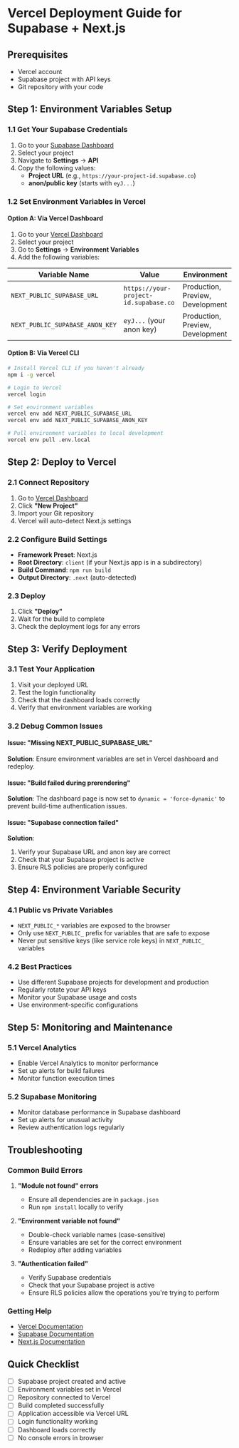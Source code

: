 # Vercel Deployment Guide for Supabase + Next.js

## Prerequisites

- Vercel account
- Supabase project with API keys
- Git repository with your code

## Step 1: Environment Variables Setup

### 1.1 Get Your Supabase Credentials

1. Go to your [Supabase Dashboard](https://supabase.com/dashboard)
2. Select your project
3. Navigate to **Settings** → **API**
4. Copy the following values:
   - **Project URL** (e.g., `https://your-project-id.supabase.co`)
   - **anon/public key** (starts with `eyJ...`)

### 1.2 Set Environment Variables in Vercel

#### Option A: Via Vercel Dashboard

1. Go to your [Vercel Dashboard](https://vercel.com/dashboard)
2. Select your project
3. Go to **Settings** → **Environment Variables**
4. Add the following variables:

| Variable Name                   | Value                                 | Environment                      |
| ------------------------------- | ------------------------------------- | -------------------------------- |
| `NEXT_PUBLIC_SUPABASE_URL`      | `https://your-project-id.supabase.co` | Production, Preview, Development |
| `NEXT_PUBLIC_SUPABASE_ANON_KEY` | `eyJ...` (your anon key)              | Production, Preview, Development |

#### Option B: Via Vercel CLI

```bash
# Install Vercel CLI if you haven't already
npm i -g vercel

# Login to Vercel
vercel login

# Set environment variables
vercel env add NEXT_PUBLIC_SUPABASE_URL
vercel env add NEXT_PUBLIC_SUPABASE_ANON_KEY

# Pull environment variables to local development
vercel env pull .env.local
```

## Step 2: Deploy to Vercel

### 2.1 Connect Repository

1. Go to [Vercel Dashboard](https://vercel.com/dashboard)
2. Click **"New Project"**
3. Import your Git repository
4. Vercel will auto-detect Next.js settings

### 2.2 Configure Build Settings

- **Framework Preset**: Next.js
- **Root Directory**: `client` (if your Next.js app is in a subdirectory)
- **Build Command**: `npm run build`
- **Output Directory**: `.next` (auto-detected)

### 2.3 Deploy

1. Click **"Deploy"**
2. Wait for the build to complete
3. Check the deployment logs for any errors

## Step 3: Verify Deployment

### 3.1 Test Your Application

1. Visit your deployed URL
2. Test the login functionality
3. Check that the dashboard loads correctly
4. Verify that environment variables are working

### 3.2 Debug Common Issues

#### Issue: "Missing NEXT_PUBLIC_SUPABASE_URL"

**Solution**: Ensure environment variables are set in Vercel dashboard and redeploy.

#### Issue: "Build failed during prerendering"

**Solution**: The dashboard page is now set to `dynamic = 'force-dynamic'` to prevent build-time authentication issues.

#### Issue: "Supabase connection failed"

**Solution**:

1. Verify your Supabase URL and anon key are correct
2. Check that your Supabase project is active
3. Ensure RLS policies are properly configured

## Step 4: Environment Variable Security

### 4.1 Public vs Private Variables

- `NEXT_PUBLIC_*` variables are exposed to the browser
- Only use `NEXT_PUBLIC_` prefix for variables that are safe to expose
- Never put sensitive keys (like service role keys) in `NEXT_PUBLIC_` variables

### 4.2 Best Practices

- Use different Supabase projects for development and production
- Regularly rotate your API keys
- Monitor your Supabase usage and costs
- Use environment-specific configurations

## Step 5: Monitoring and Maintenance

### 5.1 Vercel Analytics

- Enable Vercel Analytics to monitor performance
- Set up alerts for build failures
- Monitor function execution times

### 5.2 Supabase Monitoring

- Monitor database performance in Supabase dashboard
- Set up alerts for unusual activity
- Review authentication logs regularly

## Troubleshooting

### Common Build Errors

1. **"Module not found" errors**

   - Ensure all dependencies are in `package.json`
   - Run `npm install` locally to verify

2. **"Environment variable not found"**

   - Double-check variable names (case-sensitive)
   - Ensure variables are set for the correct environment
   - Redeploy after adding variables

3. **"Authentication failed"**
   - Verify Supabase credentials
   - Check that your Supabase project is active
   - Ensure RLS policies allow the operations you're trying to perform

### Getting Help

- [Vercel Documentation](https://vercel.com/docs)
- [Supabase Documentation](https://supabase.com/docs)
- [Next.js Documentation](https://nextjs.org/docs)

## Quick Checklist

- [ ] Supabase project created and active
- [ ] Environment variables set in Vercel
- [ ] Repository connected to Vercel
- [ ] Build completed successfully
- [ ] Application accessible via Vercel URL
- [ ] Login functionality working
- [ ] Dashboard loads correctly
- [ ] No console errors in browser
